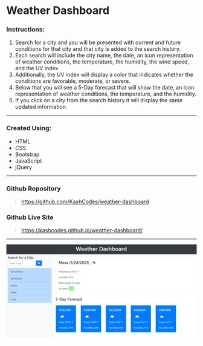 # Weather Dashboard

### Instructions:

1. Search for a city and you will be presented with current and future conditions for that city and that city is added to the search history.  
2. Each search will include the city name, the date, an icon representation of weather conditions, the temperature, the humidity, the wind speed, and the UV index. 
3. Additionally, the UV index will display a color that indicates whether the conditions are favorable, moderate, or severe. 
4. Below that you will see a 5-Day forecast that will show the date, an icon representation of weather conditions, the temperature, and the humidity. 
5. If you click on a city from the search history it will display the same updated information.  

---

### Created Using:
- HTML
- CSS
- Bootstrap
- JavaScript
- jQuery


---

### Github Repository

> https://github.com/KashCodes/weather-dashboard

### Github Live Site

> https://kashcodes.github.io/weather-dashboard/

---

![Weather Dashboard Screenshot](/screenshot.PNG "Screenshot")
